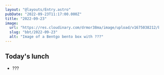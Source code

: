 ```yaml
---
layout: "@layouts/Entry.astro"
pubDate: "2022-09-23T11:17:00.000Z"
title: "2022-09-23"
image:
  url: "https://res.cloudinary.com/drmor38ma/image/upload/v1675038212/bbt/2022-09-23.jpg"
  slug: "bbt/2022-09-23"
  alt: "Image of a Bentgo bento box with ???"
---
```


## Today's lunch

- ???
